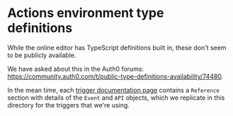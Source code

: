 # Actions environment type definitions

While the online editor has TypeScript definitions built in, these don't seem to be publicly available.

We have asked about this in the Auth0 forums: https://community.auth0.com/t/public-type-definitions-availability/74480.

In the mean time, each [trigger documentation page](https://auth0.com/docs/actions/triggers) contains a `Reference` section with details of the `Event` and `API` objects, which we replicate in this directory for the triggers that we're using.
